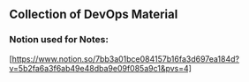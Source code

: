 ## Collection of DevOps Material

### Notion used for Notes: 
[https://www.notion.so/7bb3a01bce084157b16fa3d697ea184d?v=5b2fa6a3f6ab49e48dba9e09f085a9c1&pvs=4]